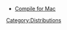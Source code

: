 - [Compile for Mac](Compile_for_Mac "wikilink")

[Category:Distributions](Category:Distributions "wikilink")